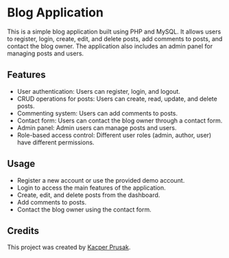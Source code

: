 # Blog Application

This is a simple blog application built using PHP and MySQL. It allows users to register, login, create, edit, and delete posts, add comments to posts, and contact the blog owner. The application also includes an admin panel for managing posts and users.

## Features

- User authentication: Users can register, login, and logout.
- CRUD operations for posts: Users can create, read, update, and delete posts.
- Commenting system: Users can add comments to posts.
- Contact form: Users can contact the blog owner through a contact form.
- Admin panel: Admin users can manage posts and users.
- Role-based access control: Different user roles (admin, author, user) have different permissions.

## Usage

- Register a new account or use the provided demo account.
- Login to access the main features of the application.
- Create, edit, and delete posts from the dashboard.
- Add comments to posts.
- Contact the blog owner using the contact form.

## Credits

This project was created by [Kacper Prusak](https://github.com/Bartas058).
